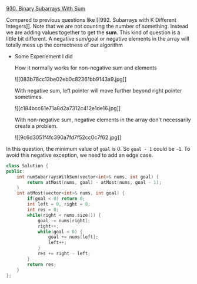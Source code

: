 [930. Binary Subarrays With Sum](https://leetcode.com/problems/binary-subarrays-with-sum/)

Compared to previous questions like [[992. Subarrays with K Different Integers]]. Note that we are not counting the number of something. Instead we are adding values together to get the **sum**. This kind of question is a little bit different. A negative sum/goal or negative elements in the array will totally mess up the correctness of our algorithm

- Some Experiement I did
	
	How it normally works for non-negative sum and elements
	
	![[083b78cc13be02eb0c82361bb9143a9.jpg]]
	
	With negative sum, left pointer will move further beyond right pointer sometimes.
	
	![[c184bcc61e71a8d2a7312c412e1de16.jpg]]
	
	With non-negative sum, negative elements in the array don't necessarily create a problem. 
	
	![[9c6d3051f4fc390a7fd7f52cc0c7f62.jpg]]



In this question, the minimum value of `goal` is 0. So `goal - 1` could be `-1`. To avoid this negative exception, we need to add an edge case. 

```cpp
class Solution {
public:
    int numSubarraysWithSum(vector<int>& nums, int goal) {
        return atMost(nums, goal) - atMost(nums, goal - 1);
    }
    int atMost(vector<int>& nums, int goal) {
        if(goal < 0) return 0;
        int left = 0, right = 0;
        int res = 0;
        while(right < nums.size()) {
            goal -= nums[right];
            right++;
            while(goal < 0) {
                goal += nums[left];
                left++;
            }
            res += right - left;
        }
        return res;
    }
};
```
